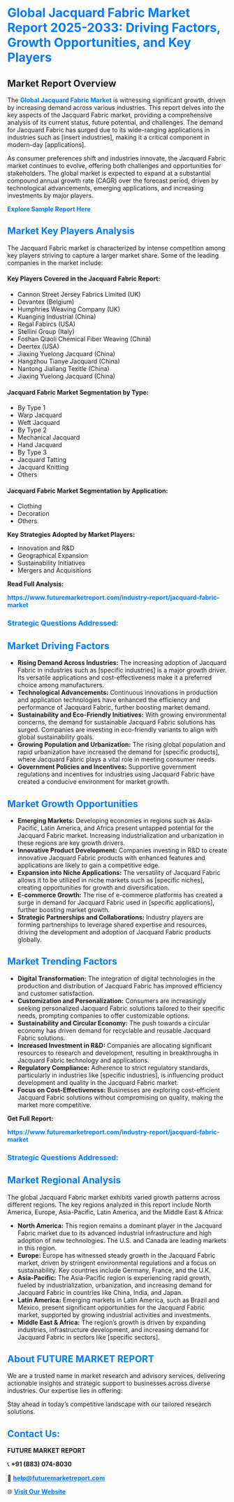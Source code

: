 <h1 style="color: #007BFF;">Global Jacquard Fabric Market Report 2025-2033: Driving Factors, Growth Opportunities, and Key Players</h1>

<section id="overview">
<h2>Market Report Overview</h2>
<p>The <a href="https://www.futuremarketreport.com/industry-report/jacquard-fabric-market" style="color: #007BFF; text-decoration: none;"><strong>Global Jacquard Fabric Market</strong></a> is witnessing significant growth, driven by increasing demand across various industries. This report delves into the key aspects of the Jacquard Fabric market, providing a comprehensive analysis of its current status, future potential, and challenges. The demand for Jacquard Fabric has surged due to its wide-ranging applications in industries such as [insert industries], making it a critical component in modern-day [applications].</p>
<p>As consumer preferences shift and industries innovate, the Jacquard Fabric market continues to evolve, offering both challenges and opportunities for stakeholders. The global market is expected to expand at a substantial compound annual growth rate (CAGR) over the forecast period, driven by technological advancements, emerging applications, and increasing investments by major players.</p>
</section>

<section id="overview">
<p><a href="https://www.futuremarketreport.com/request-sample/reportId=102903" style="color: #007BFF; text-decoration: none;"><strong>Explore Sample Report Here</strong></a></p>
</section>

<section id="key-players">
<h2 style="color: #007BFF;">Market Key Players Analysis</h2>
<p>The Jacquard Fabric market is characterized by intense competition among key players striving to capture a larger market share. Some of the leading companies in the market include:</p>
<h4>Key Players Covered in the Jacquard Fabric Report:</h4>
<ul><li>Cannon Street Jersey Fabrics Limited (UK)</li><li>Devantex (Belgium)</li><li>Humphries Weaving Company (UK)</li><li>Kuanging Industrial (China)</li><li>Regal Fabircs (USA)</li><li>Stellini Group (Italy)</li><li>Foshan Qiaoli Chemical Fiber Weaving (China)</li><li>Deertex (USA)</li><li>Jiaxing Yuelong Jacquard (China)</li><li>Hangzhou Tianye Jacquard (China)</li><li>Nantong Jialiang Texitle (China)</li><li>Jiaxing Yuelong Jacquard (China)</li></ul>
<h4>Jacquard Fabric Market Segmentation by Type:</h4>
<ul><li>By Type 1</li><li>Warp Jacquard</li><li>Weft Jacquard</li><li>By Type 2</li><li>Mechanical Jacquard</li><li>Hand Jacquard</li><li>By Type 3</li><li>Jacquard Tatting</li><li>Jacquard Knitting</li><li>Others</li></ul>

<h4>Jacquard Fabric Market Segmentation by Application:</h4>
<ul><li>Clothing</li><li>Decoration</li><li>Others</li></ul>
<p><strong>Key Strategies Adopted by Market Players:</strong></p>
<ul>
<li>Innovation and R&D</li>
<li>Geographical Expansion</li>
<li>Sustainability Initiatives</li>
<li>Mergers and Acquisitions</li>
</ul>
</section>

<section>
<p><strong>Read Full Analysis: </strong></p><a href="https://www.futuremarketreport.com/industry-report/jacquard-fabric-market" style="color: #007BFF; text-decoration: none;"><strong>https://www.futuremarketreport.com/industry-report/jacquard-fabric-market</strong></a>
<h3 style="color: #007BFF;">Strategic Questions Addressed:</h3>
</section>

<section id="driving-factors">
<h2 style="color: #007BFF;">Market Driving Factors</h2>
<ul>
<li><strong>Rising Demand Across Industries:</strong> The increasing adoption of Jacquard Fabric in industries such as [specific industries] is a major growth driver. Its versatile applications and cost-effectiveness make it a preferred choice among manufacturers.</li>
<li><strong>Technological Advancements:</strong> Continuous innovations in production and application technologies have enhanced the efficiency and performance of Jacquard Fabric, further boosting market demand.</li>
<li><strong>Sustainability and Eco-Friendly Initiatives:</strong> With growing environmental concerns, the demand for sustainable Jacquard Fabric solutions has surged. Companies are investing in eco-friendly variants to align with global sustainability goals.</li>
<li><strong>Growing Population and Urbanization:</strong> The rising global population and rapid urbanization have increased the demand for [specific products], where Jacquard Fabric plays a vital role in meeting consumer needs.</li>
<li><strong>Government Policies and Incentives:</strong> Supportive government regulations and incentives for industries using Jacquard Fabric have created a conducive environment for market growth.</li>
</ul>
</section>

<section id="growth-opportunities">
<h2 style="color: #007BFF;">Market Growth Opportunities</h2>
<ul>
<li><strong>Emerging Markets:</strong> Developing economies in regions such as Asia-Pacific, Latin America, and Africa present untapped potential for the Jacquard Fabric market. Increasing industrialization and urbanization in these regions are key growth drivers.</li>
<li><strong>Innovative Product Development:</strong> Companies investing in R&D to create innovative Jacquard Fabric products with enhanced features and applications are likely to gain a competitive edge.</li>
<li><strong>Expansion into Niche Applications:</strong> The versatility of Jacquard Fabric allows it to be utilized in niche markets such as [specific niches], creating opportunities for growth and diversification.</li>
<li><strong>E-commerce Growth:</strong> The rise of e-commerce platforms has created a surge in demand for Jacquard Fabric used in [specific applications], further boosting market growth.</li>
<li><strong>Strategic Partnerships and Collaborations:</strong> Industry players are forming partnerships to leverage shared expertise and resources, driving the development and adoption of Jacquard Fabric products globally.</li>
</ul>
</section>

<section id="trending-factors">
<h2 style="color: #007BFF;">Market Trending Factors</h2>
<ul>
<li><strong>Digital Transformation:</strong> The integration of digital technologies in the production and distribution of Jacquard Fabric has improved efficiency and customer satisfaction.</li>
<li><strong>Customization and Personalization:</strong> Consumers are increasingly seeking personalized Jacquard Fabric solutions tailored to their specific needs, prompting companies to offer customizable options.</li>
<li><strong>Sustainability and Circular Economy:</strong> The push towards a circular economy has driven demand for recyclable and reusable Jacquard Fabric solutions.</li>
<li><strong>Increased Investment in R&D:</strong> Companies are allocating significant resources to research and development, resulting in breakthroughs in Jacquard Fabric technology and applications.</li>
<li><strong>Regulatory Compliance:</strong> Adherence to strict regulatory standards, particularly in industries like [specific industries], is influencing product development and quality in the Jacquard Fabric market.</li>
<li><strong>Focus on Cost-Effectiveness:</strong> Businesses are exploring cost-efficient Jacquard Fabric solutions without compromising on quality, making the market more competitive.</li>
</ul>
</section>

<section>
<p><strong>Get Full Report: </strong></p><a href="https://www.futuremarketreport.com/industry-report/jacquard-fabric-market" style="color: #007BFF; text-decoration: none;"><strong>https://www.futuremarketreport.com/industry-report/jacquard-fabric-market</strong></a>
<h3 style="color: #007BFF;">Strategic Questions Addressed:</h3>
</section>


<section id="regional-analysis">
<h2 style="color: #007BFF;">Market Regional Analysis</h2>
<p>The global Jacquard Fabric market exhibits varied growth patterns across different regions. The key regions analyzed in this report include North America, Europe, Asia-Pacific, Latin America, and the Middle East & Africa:</p>
<ul>
<li><strong>North America:</strong> This region remains a dominant player in the Jacquard Fabric market due to its advanced industrial infrastructure and high adoption of new technologies. The U.S. and Canada are leading markets in this region.</li>
<li><strong>Europe:</strong> Europe has witnessed steady growth in the Jacquard Fabric market, driven by stringent environmental regulations and a focus on sustainability. Key countries include Germany, France, and the U.K.</li>
<li><strong>Asia-Pacific:</strong> The Asia-Pacific region is experiencing rapid growth, fueled by industrialization, urbanization, and increasing demand for Jacquard Fabric in countries like China, India, and Japan.</li>
<li><strong>Latin America:</strong> Emerging markets in Latin America, such as Brazil and Mexico, present significant opportunities for the Jacquard Fabric market, supported by growing industrial activities and investments.</li>
<li><strong>Middle East & Africa:</strong> The region’s growth is driven by expanding industries, infrastructure development, and increasing demand for Jacquard Fabric in sectors like [specific sectors].</li>
</ul>
</section>

<footer>
<h2 style="color: #007BFF;">About FUTURE MARKET REPORT</h2>
<p>We are a trusted name in market research and advisory services, delivering actionable insights and strategic support to businesses across diverse industries. Our expertise lies in offering:</p>

<p>Stay ahead in today’s competitive landscape with our tailored research solutions.</p>

<h2 style="color: #007BFF;">Contact Us:</h2>
<p><strong>FUTURE MARKET REPORT</strong></p>
<p>📞 <strong>+91 (883) 074-8030</strong></p>
<p>📧 <strong><a href="mailto:help@futuremarketreport.com" style="color: #007BFF;">help@futuremarketreport.com</a></strong></p>
<p>🌐 <strong><a href="https://www.futuremarketreport.com/" style="color: #007BFF;">Visit Our Website</a></strong></p>
</footer>